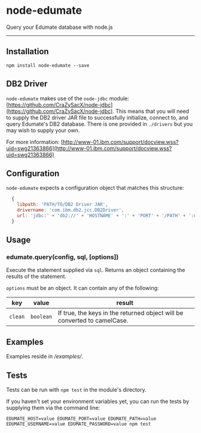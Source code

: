 # node-edumate

Query your Edumate database with node.js

---

## Installation

`npm install node-edumate --save`

## DB2 Driver
`node-edumate` makes use of the `node-jdbc` module: [https://github.com/CraZySacX/node-jdbc](https://github.com/CraZySacX/node-jdbc). This means that you will need to supply the DB2 driver JAR file to successfully initialize, connect to, and query Edumate's DB2 database. There is one provided in `./drivers` but you may wish to supply your own.

For more information: [http://www-01.ibm.com/support/docview.wss?uid=swg21363866](http://www-01.ibm.com/support/docview.wss?uid=swg21363866)

## Configuration

`node-edumate` expects a configuration object that matches this structure:

```javascript
  {
    libpath: 'PATH/TO/DB2 Driver JAR',
    drivername: 'com.ibm.db2.jcc.DB2Driver',
    url: 'jdbc:' + 'db2://' + 'HOSTNAME' + ':' + 'PORT' + '/PATH' + ':user=' + 'USERNAME' + ';password=' + 'SECRET' + ';'
  }
```

## Usage

### edumate.query(config, sql, [options])

Execute the statement supplied via `sql`. Returns an object containing the results of the statement.

`options` must be an object. It can contain any of the following:

| key   | value   | result |
|-------|---------|--------|
| `clean` | `boolean` | If true, the keys in the returned object will be converted to camelCase. |

## Examples

Examples reside in _/examples/_.

## Tests

Tests can be run with `npm test` in the module's directory.

If you haven't set your environment variables yet, you can run the tests by supplying them via the command line:

`EDUMATE_HOST=value EDUMATE_PORT=value EDUMATE_PATH=value EDUMATE_USERNAME=value EDUMATE_PASSWORD=value npm test`